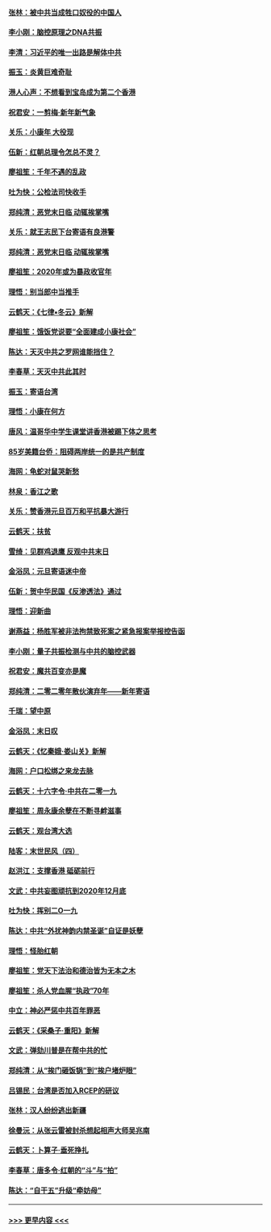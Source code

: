 #### [张林：被中共当成牲口奴役的中国人](../pages/nsc993/n11782397.md?t=01111111) 
#### [李小刚：脑控原理之DNA共振](../pages/nsc993/n11780962.md?t=01111111) 
#### [李清：习近平的唯一出路是解体中共](../pages/nsc993/n11780866.md?t=01111111) 
#### [振玉：炎黄巨难奇耻](../pages/nsc993/n11779632.md?t=01111111) 
#### [港人心声：不想看到宝岛成为第二个香港](../pages/nsc993/n11778817.md?t=01111111) 
#### [祝君安：一剪梅‧新年新气象](../pages/nsc993/n11776340.md?t=01111111) 
#### [关乐：小康年 大役现](../pages/nsc993/n11774213.md?t=01111111) 
#### [伍新：红朝总理令怎总不灵？](../pages/nsc993/n11770813.md?t=01111111) 
#### [廖祖笙：千年不遇的乱政](../pages/nsc993/n11770373.md?t=01111111) 
#### [吐为快：公检法司快收手](../pages/nsc993/n11770359.md?t=01111111) 
#### [郑纯清：恶党末日临 动辄挨掌嘴](../pages/nsc993/n11769912.md?t=01111111) 
#### [关乐：就王志民下台寄语有良港警](../pages/nsc993/n11769903.md?t=01111111) 
#### [郑纯清：恶党末日临 动辄挨掌嘴](../pages/nsc993/n11769356.md?t=01111111) 
#### [廖祖笙：2020年或为暴政收官年](../pages/nsc993/n11768216.md?t=01111111) 
#### [理悟：别当郎中当推手](../pages/nsc993/n11768243.md?t=01111111) 
#### [云鹤天：《七律▪冬云》新解](../pages/nsc993/n11768204.md?t=01111111) 
#### [廖祖笙：饿饭党说要“全面建成小康社会”](../pages/nsc993/n11767482.md?t=01111111) 
#### [陈达：天灭中共之罗网谁能挡住？](../pages/nsc993/n11767465.md?t=01111111) 
#### [李春草：天灭中共此其时](../pages/nsc993/n11767452.md?t=01111111) 
#### [振玉：寄语台湾](../pages/nsc993/n11767432.md?t=01111111) 
#### [理悟：小康在何方](../pages/nsc993/n11767394.md?t=01111111) 
#### [唐风：温哥华中学生课堂讲香港被踢下体之思考](../pages/nsc993/n11766848.md?t=01111111) 
#### [85岁美籍台侨：阻碍两岸统一的是共产制度](../pages/nsc993/n11765043.md?t=01111111) 
#### [海网：龟蛇对鼠哭新愁](../pages/nsc993/n11764895.md?t=01111111) 
#### [林泉：香江之歌](../pages/nsc993/n11764415.md?t=01111111) 
#### [关乐：赞香港元旦百万和平抗暴大游行](../pages/nsc993/n11764382.md?t=01111111) 
#### [云鹤天：扶贫](../pages/nsc993/n11764245.md?t=01111111) 
#### [雪绮：见群鸡退鹰  反观中共末日](../pages/nsc993/n11762112.md?t=01111111) 
#### [金浴凤：元旦寄语迷中帝](../pages/nsc993/n11761788.md?t=01111111) 
#### [伍新：贺中华民国《反渗透法》通过](../pages/nsc993/n11761994.md?t=01111111) 
#### [理悟：迎新曲](../pages/nsc993/n11761152.md?t=01111111) 
#### [谢燕益：杨胜军被非法拘禁致死案之紧急报案举报控告函](../pages/nsc993/n11756134.md?t=01111111) 
#### [李小刚：量子共振检测与中共的脑控武器](../pages/nsc993/n11754518.md?t=01111111) 
#### [祝君安：魔共百变亦是魔](../pages/nsc993/n11754469.md?t=01111111) 
#### [郑纯清：二零二零年散伙演弃年——新年寄语](../pages/nsc993/n11754195.md?t=01111111) 
#### [千瑞：望中原](../pages/nsc993/n11754159.md?t=01111111) 
#### [金浴凤：末日叹](../pages/nsc993/n11752359.md?t=01111111) 
#### [云鹤天：《忆秦娥‧娄山关》新解](../pages/nsc993/n11752348.md?t=01111111) 
#### [海网：户口松绑之来龙去脉](../pages/nsc993/n11752328.md?t=01111111) 
#### [云鹤天：十六字令‧中共在二零一九](../pages/nsc993/n11752305.md?t=01111111) 
#### [廖祖笙：周永康余孽在不断寻衅滋事](../pages/nsc993/n11751013.md?t=01111111) 
#### [云鹤天：观台湾大选](../pages/nsc993/n11751007.md?t=01111111) 
#### [陆客：末世民风（四）](../pages/nsc993/n11749203.md?t=01111111) 
#### [赵洪江：支撑香港 砥砺前行](../pages/nsc993/n11748482.md?t=01111111) 
#### [文武：中共妄图顽抗到2020年12月底](../pages/nsc993/n11748446.md?t=01111111) 
#### [吐为快：挥别二O一九](../pages/nsc993/n11748411.md?t=01111111) 
#### [陈达：中共“外扰神韵内禁圣诞”自证是妖孽](../pages/nsc993/n11748226.md?t=01111111) 
#### [理悟：怪胎红朝](../pages/nsc993/n11748206.md?t=01111111) 
#### [廖祖笙：党天下法治和德治皆为无本之木](../pages/nsc993/n11748135.md?t=01111111) 
#### [廖祖笙：杀人党血腥“执政”70年](../pages/nsc993/n11745144.md?t=01111111) 
#### [中立：神必严惩中共百年罪恶](../pages/nsc993/n11744970.md?t=01111111) 
#### [云鹤天：《采桑子‧重阳》新解](../pages/nsc993/n11744948.md?t=01111111) 
#### [文武：弹劾川普是在帮中共的忙](../pages/nsc993/n11744758.md?t=01111111) 
#### [郑纯清：从“挨门砸饭锅”到“挨户堵炉眼”](../pages/nsc993/n11744745.md?t=01111111) 
#### [吕锡民：台湾是否加入RCEP的研议](../pages/nsc993/n11744701.md?t=01111111) 
#### [张林：汉人纷纷逃出新疆](../pages/nsc993/n11743530.md?t=01111111) 
#### [徐曼沅：从张云雷被封杀想起相声大师吴兆南](../pages/nsc993/n11741816.md?t=01111111) 
#### [云鹤天：卜算子‧垂死挣扎](../pages/nsc993/n11739956.md?t=01111111) 
#### [李春草：唐多令‧红朝的“斗”与“拍”](../pages/nsc993/n11739830.md?t=01111111) 
#### [陈达：“自干五”升级“牵妨母”](../pages/nsc993/n11739724.md?t=01111111) 

----
#### [ >>> 更早内容 <<< ](../indexes/nsc993-earlier.md)
